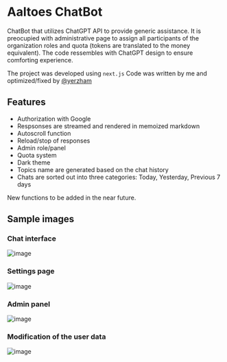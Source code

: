 # Aaltoes ChatBot
ChatBot that utilizes ChatGPT API to provide generic assistance. 
It is preocupied with administrative page to assign all participants of the organization roles and quota (tokens are translated to the money equivalent).
The code ressembles with ChatGPT design to ensure comforting experience.

The project was developed using `next.js`
Code was written by me and optimized/fixed by [@yerzham](https://github.com/yerzham)

## Features
- Authorization with Google
- Respsonses are streamed and rendered in memoized markdown
- Autoscroll function
- Reload/stop of responses
- Admin role/panel
- Quota system
- Dark theme
- Topics name are generated based on the chat history
- Chats are sorted out into three categories: Today, Yesterday, Previous 7 days

New functions to be added in the near future.

## Sample images
###  Chat interface
![image](https://github.com/user-attachments/assets/964f4fc4-ac6c-47d3-abd5-d798f0d651fc)
### Settings page
![image](https://github.com/user-attachments/assets/017c4705-d264-41ed-b12b-dd0b35ae5c2f)
### Admin panel
![image](https://github.com/user-attachments/assets/d29c2046-4be1-469e-8b6f-aab16aa0ce69)
### Modification of the user data
![image](https://github.com/user-attachments/assets/7a8214ed-634b-40b8-a08a-eef499ddd534)
